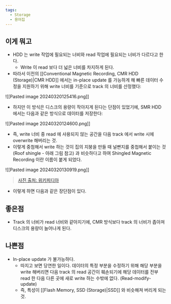 ```yaml
---
tags:
  - Storage
  - 용어집
---
```

## 이게 뭐고

- HDD 는 write 작업에 필요되는 너비와 read 작업에 필요되는 너비가 다르다고 한다.
	- Write 이 read 보다 더 넓은 너비를 차지하게 된다.
- 따라서 이전의 [[Conventional Magnetic Recording, CMR HDD (Storage)|CMR HDD]] 에서는 in-place update 를 가능하게 해 빠른 데이터 수정을 지원하기 위해 write 너비를 기준으로 track 의 너비를 산정했다:

![[Pasted image 20240320125416.png]]

- 하지만 이 방식은 디스크의 용량이 작아지게 된다는 단점이 있었기에, SMR HDD 에서는 다음과 같은 방식으로 데이터를 저장한다:

![[Pasted image 20240320124600.png]]

- 즉, write 너비 중 read 에 사용되지 않는 공간을 다음 track 에서 write 시에 overwrite 해버리는 것.
- 이렇게 중첨해서 write 하는 것이 집의 지붕을 만들 때 널빤지를 중첩해서 붙이는 것 (Roof shingle - 아래 그림 참고) 과 비슷하다고 하여 Shingled Magnetic Recording 이란 이름이 붙게 되었다.

![[Pasted image 20240320130919.png]]
> [사진 출처: 위키피디아](https://en.wikipedia.org/wiki/Roof_shingle)

- 이렇게 하면 다음과 같은 장단점이 있다.

## 좋은점

- Track 의 너비가 read 너비와 같아지기에, CMR 방식보다 track 의 너비가 좁아져 디스크의 용량이 늘어나게 된다.

## 나쁜점

- In-place update 가 불가능하다.
	- 따지고 보면 당연한 일이다. 데이터의 특정 부분을 수정하기 위해 해당 부분을 write 해버리면 다음 track 의 read 공간이 훼손되기에 해당 데이터를 전부 read 한 다음 다른 곳에 새로 write 하는 수밖에 없다. (Read-modify-update)
	- 즉, 특성이 [[Flash Memory, SSD (Storage)|SSD]] 와 비슷해져 버리게 되는 것.